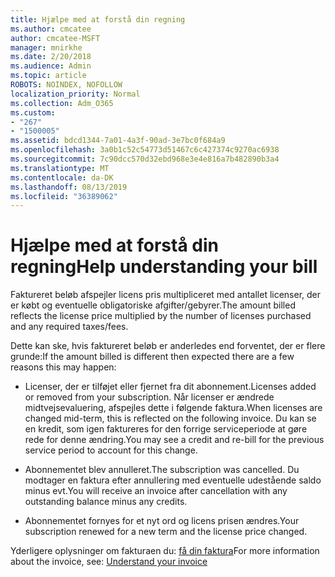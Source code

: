 ```yaml
---
title: Hjælpe med at forstå din regning
ms.author: cmcatee
author: cmcatee-MSFT
manager: mnirkhe
ms.date: 2/20/2018
ms.audience: Admin
ms.topic: article
ROBOTS: NOINDEX, NOFOLLOW
localization_priority: Normal
ms.collection: Adm_O365
ms.custom:
- "267"
- "1500005"
ms.assetid: bdcd1344-7a01-4a3f-90ad-3e7bc0f684a9
ms.openlocfilehash: 3a0b1c52c54773d51467c6c427374c9270ac6938
ms.sourcegitcommit: 7c90dcc570d32ebd968e3e4e816a7b482890b3a4
ms.translationtype: MT
ms.contentlocale: da-DK
ms.lasthandoff: 08/13/2019
ms.locfileid: "36389062"
---
```

# <a name="help-understanding-your-bill"></a><span data-ttu-id="356ff-102">Hjælpe med at forstå din regning</span><span class="sxs-lookup"><span data-stu-id="356ff-102">Help understanding your bill</span></span>

<span data-ttu-id="356ff-103">Faktureret beløb afspejler licens pris multipliceret med antallet licenser, der er købt og eventuelle obligatoriske afgifter/gebyrer.</span><span class="sxs-lookup"><span data-stu-id="356ff-103">The amount billed reflects the license price multiplied by the number of licenses purchased and any required taxes/fees.</span></span>
  
<span data-ttu-id="356ff-104">Dette kan ske, hvis faktureret beløb er anderledes end forventet, der er flere grunde:</span><span class="sxs-lookup"><span data-stu-id="356ff-104">If the amount billed is different then expected there are a few reasons this may happen:</span></span>
  
- <span data-ttu-id="356ff-105">Licenser, der er tilføjet eller fjernet fra dit abonnement.</span><span class="sxs-lookup"><span data-stu-id="356ff-105">Licenses added or removed from your subscription.</span></span> <span data-ttu-id="356ff-106">Når licenser er ændrede midtvejsevaluering, afspejles dette i følgende faktura.</span><span class="sxs-lookup"><span data-stu-id="356ff-106">When licenses are changed mid-term, this is reflected on the following invoice.</span></span> <span data-ttu-id="356ff-107">Du kan se en kredit, som igen faktureres for den forrige serviceperiode at gøre rede for denne ændring.</span><span class="sxs-lookup"><span data-stu-id="356ff-107">You may see a credit and re-bill for the previous service period to account for this change.</span></span>

- <span data-ttu-id="356ff-108">Abonnementet blev annulleret.</span><span class="sxs-lookup"><span data-stu-id="356ff-108">The subscription was cancelled.</span></span> <span data-ttu-id="356ff-109">Du modtager en faktura efter annullering med eventuelle udestående saldo minus evt.</span><span class="sxs-lookup"><span data-stu-id="356ff-109">You will receive an invoice after cancellation with any outstanding balance minus any credits.</span></span>

- <span data-ttu-id="356ff-110">Abonnementet fornyes for et nyt ord og licens prisen ændres.</span><span class="sxs-lookup"><span data-stu-id="356ff-110">Your subscription renewed for a new term and the license price changed.</span></span>

<span data-ttu-id="356ff-111">Yderligere oplysninger om fakturaen du: [få din faktura](https://docs.microsoft.com/en-us/office365/admin/subscriptions-and-billing/understand-your-invoice)</span><span class="sxs-lookup"><span data-stu-id="356ff-111">For more information about the invoice, see: [Understand your invoice](https://docs.microsoft.com/en-us/office365/admin/subscriptions-and-billing/understand-your-invoice)</span></span>